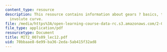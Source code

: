 ```yaml
---
content_type: resource
description: This resource contains information about gears ? basics, terminology,
  involute curve.
file: /media/https%3A/open-learning-course-data-rc.s3.amazonaws.com/2-007-design-and-manufacturing-i-spring-2009/70bbaae86e99ba362eda5ab415f32ad8_MIT2_007s09_lec12.pdf
file_type: application/pdf
resourcetype: Document
title: MIT2_007s09_lec12.pdf
uid: 70bbaae8-6e99-ba36-2eda-5ab415f32ad8
---
```


